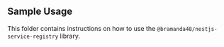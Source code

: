 ## Sample Usage
This folder contains instructions on how to use the `@bramanda48/nestjs-service-registry` library.
